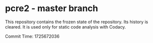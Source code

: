 # pcre2 - master branch

This repository contains the frozen state of the repository.
Its history is cleared. It is used only for static code
analysis with Codacy.

Commit Time: 1725672036